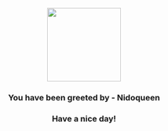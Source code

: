 <p align="center">
            <img src="https://raw.githubusercontent.com/PokeAPI/sprites/master/sprites/pokemon/31.png" width="150" height="150">
          </p>
          <h3 align="center">You have been greeted by - <b>Nidoqueen</b></h3>
          <h3 align="center">Have a nice day!</h3>
        